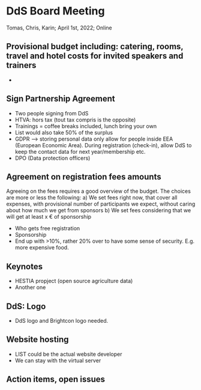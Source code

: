 # DdS Board Meeting

Tomas, Chris, Karin; April 1st, 2022; Online

## Provisional budget including: catering, rooms, travel and hotel costs for invited speakers and trainers

* 


## Sign Partnership Agreement

* Two people signing from DdS
* HTVA: hors tax (tout tax compris is the opposite)
* Trainings = coffee breaks included, lunch bring your own
* List would also take 50% of the surplus
* GDPR --> storing personal data only allow for people inside EEA (European Economic Area). During registration (check-in), allow DdS to keep the contact data for next year/membership etc.
* DPO (Data protection officers)


## Agreement on registration fees amounts
Agreeing on the fees requires a good overview of the budget. The choices are more or less the following:
a) We set fees right now, that cover all expenses, with provisional number of participants we expect, without caring about how much we get from sponsors
b) We set fees considering that we will get at least x € of sponsorship
* Who gets free registration
* Sponsorship
*  End up with >10%, rather 20% over to have some sense of security. E.g. more expensive food.

## Keynotes
* HESTIA propject (open source agriculture data)
* Another one

## DdS: Logo

* DdS logo and Brightcon logo needed.

## Website hosting
* LIST could be the actual website developer
* We can stay with the virtual server


## Action items, open issues

